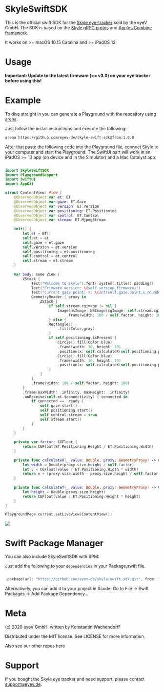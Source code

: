 # SkyleSwiftSDK

This is the official swift SDK for the [Skyle eye-tracker](https://eyev.de/skyle) sold by the eyeV GmbH. The SDK is based on the [Skyle gRPC protos](https://github.com/eyev-de/Skyle.proto) and [Apples Combine framework](https://developer.apple.com/documentation/combine).

It works on >= macOS 10.15 Catalina and >= iPadOS 13

# Usage

**Important: Update to the latest firmware (>= v3.0) on your eye tracker before using this!**

# Example

To dive straight in you can generate a Playground with the repository using [arena](https://github.com/finestructure/Arena).

Just follow the install instructions and execute the following:

```bash
arena https://github.com/eyev-de/skyle-swift-sdk@from:1.0.0
```
After that paste the following code into the Playground file, connect Skyle to your computer and start the Playground.
The SwiftUI part will work in an iPadOS >= 13 app (on device and in the Simulator) and a Mac Catalyst app.

```swift

import SkyleSwiftSDK
import PlaygroundSupport
import SwiftUI
import AppKit

struct ContentView: View {
    @ObservedObject var et: ET
    @ObservedObject var gaze: ET.Gaze
    @ObservedObject var version: ET.Version
    @ObservedObject var positioning: ET.Positioning
    @ObservedObject var control: ET.Control
    @ObservedObject var stream: ET.MjpegStream
    
    init() {
        let et = ET()
        self.et = et
        self.gaze = et.gaze
        self.version = et.version
        self.positioning = et.positioning
        self.control = et.control
        self.stream = et.stream
    }
    
    var body: some View {
        VStack {
            Text("Welcome to Skyle").font(.system(.title)).padding()
            Text("Frimware version: \(self.version.firmware)")
            Text("Current gaze point: x: \(Int(self.gaze.point.x.rounded())) y: \(Int(self.gaze.point.y.rounded()))")
            GeometryReader { proxy in
                ZStack {
                    if self.stream.cgimage != nil {
                        Image(nsImage: NSImage(cgImage: self.stream.cgimage!, size: NSSize(width: self.stream.cgimage!.width, height: self.stream.cgimage!.height))).resizable()
                            .frame(width: 100 / self.factor, height: 100)
                    } else {
                    Rectangle()
                        .fill(Color.gray)
                    }
                    if self.positioning.isPresent {
                        Circle().fill(Color.blue)
                        .frame(width: 10, height: 10)
                        .position(x: self.calculateX(self.positioning.position.left.x, proxy: proxy), y: self.calculateY(self.positioning.position.left.y, proxy: proxy))
                        Circle().fill(Color.blue)
                        .frame(width: 10, height: 10)
                        .position(x: self.calculateX(self.positioning.position.right.x, proxy: proxy), y: self.calculateY(self.positioning.position.right.y, proxy: proxy))
                    }
                }
            }
            .frame(width: 100 / self.factor, height: 100)
        }
        .frame(maxWidth: .infinity, maxHeight: .infinity)
        .onReceive(self.et.$connectivity) { connected in
            if connected == .ready {
                self.gaze.start()
                self.positioning.start()
                self.control.stream = true
                self.stream.start()
            }
        }
    }
    
    private var factor: CGFloat {
        return CGFloat(ET.Positioning.Height / ET.Positioning.Width)
    }
    
    private func calculateX(_ value: Double, proxy: GeometryProxy) -> CGFloat {
        let width = Double(proxy.size.height / self.factor)
        let v = CGFloat(value / ET.Positioning.Width * width)
        return v + (proxy.size.width - proxy.size.height / self.factor) / 2
    }
    
    private func calculateY(_ value: Double, proxy: GeometryProxy) -> CGFloat {
        let height = Double(proxy.size.height)
        return CGFloat(value / ET.Positioning.Height * height)
    }
}

PlaygroundPage.current.setLiveView(ContentView())


```

![](misc/SkyleSwiftSDKDemo.gif)

# Swift Package Manager

You can also include SkyleSwiftSDK with SPM:

Just add the following to your `dependencies` in your Package.swift file.

```swift

.package(url: "https://github.com/eyev-de/skyle-swift-sdk.git", from: "1.0.0"),

```

Alternatively, you can add it to your project in Xcode. Go to File -> Swift Packages -> Add Package Dependency...


# Meta

(c) 2020 eyeV GmbH, written by Konstantin Wachendorff

Distributed under the MIT license. See LICENSE for more information.

Also see our other repos here

# Support

If you bought the Skyle eye tracker and need support, please contact support@eyev.de.



